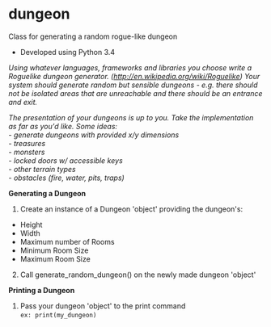 # dungeon
Class for generating a random rogue-like dungeon
* Developed using Python 3.4

*Using whatever languages, frameworks and libraries you choose write a Roguelike dungeon generator. (http://en.wikipedia.org/wiki/Roguelike) Your system should generate random but sensible dungeons - e.g. there should not be isolated areas that are unreachable and there should be an entrance and exit.*

*The presentation of your dungeons is up to you. Take the implementation as far as you'd like. Some ideas:*  
*- generate dungeons with provided x/y dimensions*  
*- treasures*  
*- monsters*  
*- locked doors w/ accessible keys*  
*- other terrain types*  
*- obstacles (fire, water, pits, traps)*  

**Generating a Dungeon**  
1. Create an instance of a Dungeon 'object' providing the dungeon's:  
* Height  
* Width  
* Maximum number of Rooms  
* Minimum Room Size  
* Maximum Room Size  
2. Call generate_random_dungeon() on the newly made dungeon 'object'  

**Printing a Dungeon**  
1. Pass your dungeon 'object' to the print command  
    `ex: print(my_dungeon)`  